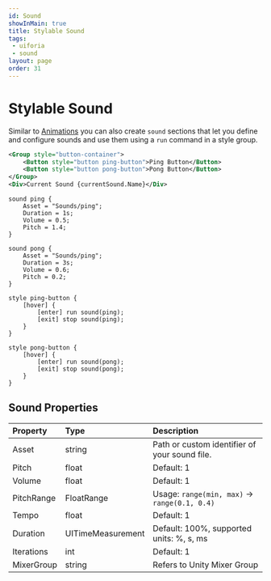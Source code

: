 ```yaml
---
id: Sound
showInMain: true
title: Stylable Sound
tags:
 - uiforia 
 - sound
layout: page
order: 31
---
```


# Stylable Sound
Similar to [Animations](/docs/animations) you can also create `sound` sections that let you define
and configure sounds and use them using a `run` command in a style group.

```xml
<Group style="button-container">
    <Button style="button ping-button">Ping Button</Button>
    <Button style="button pong-button">Pong Button</Button>
</Group>
<Div>Current Sound {currentSound.Name}</Div>
```

```
sound ping {
    Asset = "Sounds/ping";
    Duration = 1s;
    Volume = 0.5;
    Pitch = 1.4;
}

sound pong {
    Asset = "Sounds/ping";
    Duration = 3s;
    Volume = 0.6;
    Pitch = 0.2;
}

style ping-button {
    [hover] {
        [enter] run sound(ping);
        [exit] stop sound(ping);
    }
}

style pong-button {
    [hover] {
        [enter] run sound(pong);
        [exit] stop sound(pong);
    }
}
```

## Sound Properties

| Property   | Type              | Description                                   |
|:-----------|:------------------|:----------------------------------------------|
| Asset      | string            | Path or custom identifier of your sound file. |
| Pitch      | float             | Default: 1                                    |
| Volume     | float             | Default: 1                                    |
| PitchRange | FloatRange        | Usage: `range(min, max)` -> `range(0.1, 0.4)` |
| Tempo      | float             | Default: 1                                    |
| Duration   | UITimeMeasurement | Default: 100%, supported units: %, s, ms      |
| Iterations | int               | Default: 1                                    |
| MixerGroup | string            | Refers to Unity Mixer Group                   |
